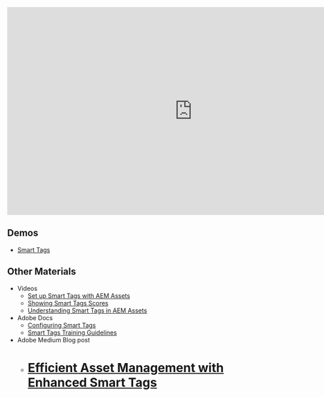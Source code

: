<iframe title="Adobe Video Publishing Cloud Player" width="854" height="480" src="https://video.tv.adobe.com/v/34646/?quality=12&autoplay=false&hidetitle=true&marketingtech.adobe.analytics.additionalAccounts=tmdtmdaemdemoutilsprod" frameborder="0" webkitallowfullscreen
mozallowfullscreen allowfullscreen scrolling="no"></iframe>

<!-- CLOUD-SERVICE_INSTRUCTIONS -->

<!-- QUICKSTART_INSTRUCTIONS -->

<!-- 65_INSTRUCTIONS -->

## Demos

* [Smart Tags](https://internal.adobedemo.com/content/demo-hub/en/demos/external/smart-tags-2-0.html)

## Other Materials

* Videos
    * [Set up Smart Tags with AEM Assets](https://helpx.adobe.com/experience-manager/kt/assets/using/smart-tags-technical-video-setup.html)
    * [Showing Smart Tags Scores](https://helpx.adobe.com/experience-manager/kt/assets/using/smart-tags-technical-video-setup.html#ShowingSmartTagsscoresforinstructionalpurposes)
    * [Understanding Smart Tags in AEM Assets](https://helpx.adobe.com/experience-manager/kt/assets/using/smart-tags-feature-video-understand.html)
* Adobe Docs
    * [Configuring Smart Tags](https://helpx.adobe.com/experience-manager/6-4/assets/using/config-smart-tagging.html)
    * [Smart Tags Training Guidelines](https://helpx.adobe.com/experience-manager/6-4/assets/using/smart-tags-training-guidelines.html)
* Adobe Medium Blog post
    * # [Efficient Asset Management with Enhanced Smart Tags](https://medium.com/adobetech/efficient-asset-management-with-enhanced-smart-tags-887bd47dbb3f)